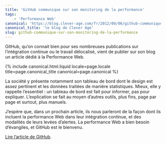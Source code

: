 ```yaml
---
title: 'GitHub communique sur son monitoring de la performance'
tags:
    - 'Performance Web'
canonical: 'https://blog.clever-age.com/fr/2012/09/06/github-communique-sur-son-monitoring-de-la-performance/'
canonical_title: 'le blog de Clever Age'
slug: github-communique-sur-son-monitoring-de-la-performance
---
```


GitHub, qu’on connait bien pour ses nombreuses publications sur l’intégration continue ou le travail délocalisé, vient de publier sur son blog un article dédié à la Performance Web.

<!-- more -->

{% include canonical.html.liquid
    locale=page.locale
    title=page.canonical_title
    canonical=page.canonical
%}

La société y présente notamment son tableau de bord dont le design est assez pertinent et les données traitées de manière statistiques. Mieux, elle y rappelle l’essentiel : un tableau de bord est fait pour informer, pas pour expliquer. L’explication se fait au moyen d’autres outils, plus fins, page par page et surtout, plus manuels.

J’espère que, dans un prochain article, ils nous parleront de la façon dont ils incluent la performance Web dans leur intégration continue, et des modalités de leurs levées d’alertes. La performance Web a bien besoin d’évangiles, et GitHub est le bienvenu.

[Lire l’article de GitHub](https://github.com/blog/1252-how-we-keep-github-fast '"How we keep GitHub fast", The GitHub Blog').
